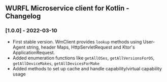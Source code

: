 ## WURFL Microservice client for Kotlin - Changelog

### [1.0.0] - 2022-03-10

- First stable version. WmClient provides `lookup` methods using User-Agent string, header Maps, HttpServletRequest and Ktor's ApplicationRequest.
- Added enumeration functions like `getAllOSes`, `getAllVersionsForOS`, `getAllDeviceMakes`, `getAllDevicesForMake`
- Added methods to set up cache and handle capability/virtual capability usage 
